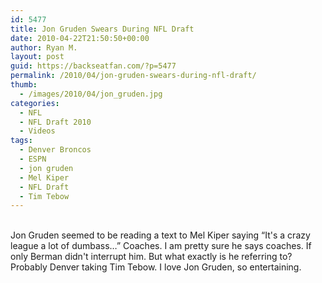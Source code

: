 ```yaml
---
id: 5477
title: Jon Gruden Swears During NFL Draft
date: 2010-04-22T21:50:50+00:00
author: Ryan M.
layout: post
guid: https://backseatfan.com/?p=5477
permalink: /2010/04/jon-gruden-swears-during-nfl-draft/
thumb:
  - /images/2010/04/jon_gruden.jpg
categories:
  - NFL
  - NFL Draft 2010
  - Videos
tags:
  - Denver Broncos
  - ESPN
  - jon gruden
  - Mel Kiper
  - NFL Draft
  - Tim Tebow
---
```


<div class="entry">
  <p>
    <br /> Jon Gruden seemed to be reading a text to Mel Kiper saying &#8220;It's a crazy league a lot of dumbass&#8230;&#8221; Coaches. I am pretty sure he says coaches. If only Berman didn't interrupt him. But what exactly is he referring to? Probably Denver taking Tim Tebow. I love Jon Gruden, so entertaining.
  </p>
</div>
